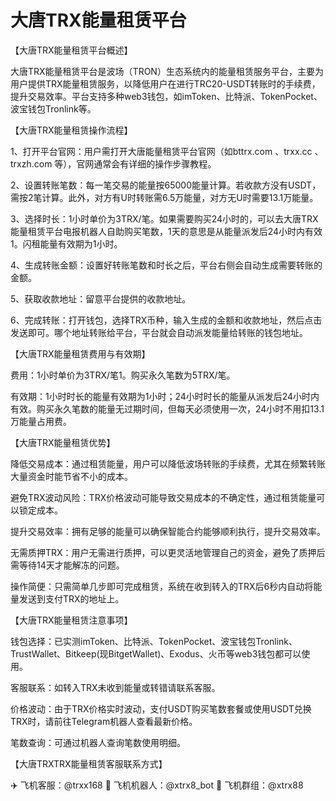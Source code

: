 # 大唐TRX能量租赁平台

【大唐TRX能量租赁平台概述】

大唐TRX能量租赁平台是波场（TRON）生态系统内的能量租赁服务平台，主要为用户提供TRX能量租赁服务，以降低用户在进行TRC20-USDT转账时的手续费，提升交易效率。平台支持多种web3钱包，如imToken、比特派、TokenPocket、波宝钱包Tronlink等。

【大唐TRX能量租赁操作流程】

1、打开平台官网：用户需打开大唐能量租赁平台官网（如bttrx.com 、trxx.cc 、trxzh.com 等），官网通常会有详细的操作步骤教程。

2、设置转账笔数：每一笔交易的能量按65000能量计算。若收款方没有USDT，需按2笔计算。此外，对方有U时转账需6.5万能量，对方无U时需要13.1万能量。

3、选择时长：1小时单价为3TRX/笔。如果需要购买24小时的，可以去大唐TRX能量租赁平台电报机器人自助购买笔数，1天的意思是从能量派发后24小时内有效1。闪租能量有效期为1小时。

4、生成转账金额：设置好转账笔数和时长之后，平台右侧会自动生成需要转账的金额。

5、获取收款地址：留意平台提供的收款地址。

6、完成转账：打开钱包，选择TRX币种，输入生成的金额和收款地址，然后点击发送即可。哪个地址转账给平台，平台就会自动派发能量给转账的钱包地址。

【大唐TRX能量租赁费用与有效期】

费用：1小时单价为3TRX/笔1。购买永久笔数为5TRX/笔。

有效期：1小时时长的能量有效期为1小时；24小时时长的能量从派发后24小时内有效。购买永久笔数的能量无过期时间，但每天必须使用一次，24小时不用扣13.1万能量占用费。

【大唐TRX能量租赁优势】

降低交易成本：通过租赁能量，用户可以降低波场转账的手续费，尤其在频繁转账大量资金时能节省不小的成本。

避免TRX波动风险：TRX价格波动可能导致交易成本的不确定性，通过租赁能量可以锁定成本。

提升交易效率：拥有足够的能量可以确保智能合约能够顺利执行，提升交易效率。

无需质押TRX：用户无需进行质押，可以更灵活地管理自己的资金，避免了质押后需等待14天才能解冻的问题。

操作简便：只需简单几步即可完成租赁，系统在收到转入的TRX后6秒内自动将能量发送到支付TRX的地址上。

【大唐TRX能量租赁注意事项】

钱包选择：已实测imToken、比特派、TokenPocket、波宝钱包Tronlink、TrustWallet、Bitkeep(现BitgetWallet)、Exodus、火币等web3钱包都可以使用。

客服联系：如转入TRX未收到能量或转错请联系客服。

价格波动：由于TRX价格实时波动，支付USDT购买笔数套餐或使用USDT兑换TRX时，请前往Telegram机器人查看最新价格。

笔数查询：可通过机器人查询笔数使用明细。

【大唐TRXTRX能量租赁客服联系方式】

✈️ 飞机客服：@trxx168
🤖 飞机机器人：@xtrx8_bot
👥 飞机群组：@xtrx88

